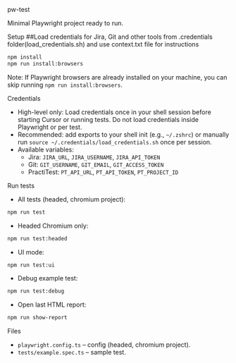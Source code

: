 pw-test

Minimal Playwright project ready to run.

Setup
##Load credentials for Jira, Git and other tools from .credentials folder(load_credentials.sh) and use context.txt file for instructions

```bash
npm install
npm run install:browsers
```

Note: If Playwright browsers are already installed on your machine, you can skip running `npm run install:browsers`.

Credentials

- High-level only: Load credentials once in your shell session before starting Cursor or running tests. Do not load credentials inside Playwright or per test.
- Recommended: add exports to your shell init (e.g., `~/.zshrc`) or manually run `source ~/.credentials/load_credentials.sh` once per session.
- Available variables:
  - Jira: `JIRA_URL`, `JIRA_USERNAME`, `JIRA_API_TOKEN`
  - Git: `GIT_USERNAME`, `GIT_EMAIL`, `GIT_ACCESS_TOKEN`
  - PractiTest: `PT_API_URL`, `PT_API_TOKEN`, `PT_PROJECT_ID`

Run tests

- All tests (headed, chromium project):
```bash
npm run test
```
- Headed Chromium only:
```bash
npm run test:headed
```
- UI mode:
```bash
npm run test:ui
```
- Debug example test:
```bash
npm run test:debug
```
- Open last HTML report:
```bash
npm run show-report
```

Files

- `playwright.config.ts` – config (headed, chromium project).
- `tests/example.spec.ts` – sample test.


